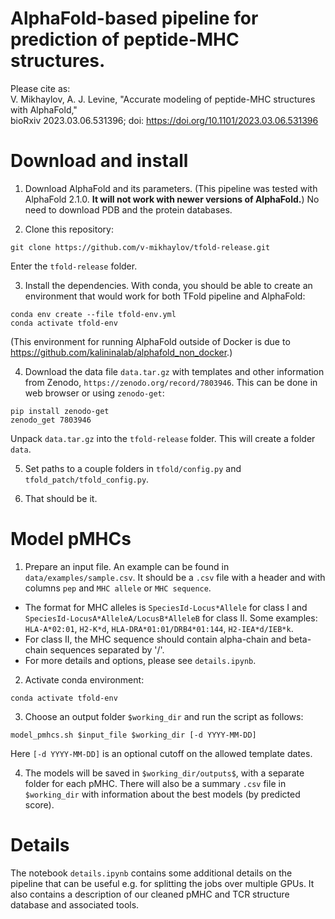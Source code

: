 # AlphaFold-based pipeline for prediction of peptide-MHC structures.
Please cite as:<br>
V. Mikhaylov, A. J. Levine, "Accurate modeling of peptide-MHC structures with AlphaFold,"<br>
bioRxiv 2023.03.06.531396; doi: https://doi.org/10.1101/2023.03.06.531396<br>

# Download and install
1. Download AlphaFold and its parameters. (This pipeline was tested with AlphaFold 2.1.0. __It will not work with newer versions of AlphaFold.__) No need to download PDB and the protein databases.

2. Clone this repository:
```
git clone https://github.com/v-mikhaylov/tfold-release.git
```
Enter the `tfold-release` folder.

3. Install the dependencies. With conda, you should be able to create an environment that would work for both TFold pipeline and AlphaFold:
```
conda env create --file tfold-env.yml
conda activate tfold-env
```
(This environment for running AlphaFold outside of Docker is due to https://github.com/kalininalab/alphafold_non_docker.)

4. Download the data file `data.tar.gz` with templates and other information from Zenodo, `https://zenodo.org/record/7803946`. This can be done in web browser or using `zenodo-get`:
```
pip install zenodo-get
zenodo_get 7803946
```
Unpack `data.tar.gz` into the `tfold-release` folder. This will create a folder `data`.

5. Set paths to a couple folders in `tfold/config.py` and `tfold_patch/tfold_config.py`.

6. That should be it.

# Model pMHCs
1. Prepare an input file. An example can be found in `data/examples/sample.csv`. It should be a `.csv` file with a header and with columns `pep` and `MHC allele` or `MHC sequence`. 
- The format for MHC alleles is `SpeciesId-Locus*Allele` for class I and `SpeciesId-LocusA*AlleleA/LocusB*AlleleB` for class II. Some examples: `HLA-A*02:01`, `H2-K*d`, `HLA-DRA*01:01/DRB4*01:144`, `H2-IEA*d/IEB*k`. 
- For class II, the MHC sequence should contain alpha-chain and beta-chain sequences separated by '/'.
- For more details and options, please see `details.ipynb`.

2. Activate conda environment:
```
conda activate tfold-env
```

3. Choose an output folder `$working_dir` and run the script as follows:
```
model_pmhcs.sh $input_file $working_dir [-d YYYY-MM-DD]
```
Here `[-d YYYY-MM-DD]` is an optional cutoff on the allowed template dates.

4. The models will be saved in `$working_dir/outputs$`, with a separate folder for each pMHC. There will also be a summary `.csv` file in `$working_dir` with information about the best models (by predicted score).

# Details
The notebook `details.ipynb` contains some additional details on the pipeline that can be useful e.g. for splitting the jobs over multiple GPUs. It also contains a description of our cleaned pMHC and TCR structure database and associated tools.

